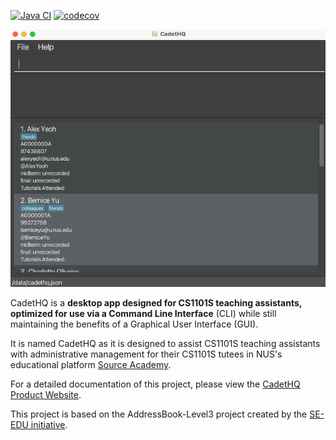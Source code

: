 [![Java CI](https://github.com/AY2526S1-CS2103T-T11-2/tp/actions/workflows/gradle.yml/badge.svg)](https://github.com/AY2526S1-CS2103T-T11-2/tp/actions/workflows/gradle.yml)
[![codecov](https://codecov.io/gh/AY2526S1-CS2103T-T11-2/tp/graph/badge.svg?token=I5GZZDHVB2)](https://codecov.io/gh/AY2526S1-CS2103T-T11-2/tp)

![Ui](docs/images/Ui.png)

CadetHQ is a **desktop app designed for CS1101S teaching assistants, optimized for use via a Command Line Interface** (CLI) while still maintaining the benefits of a Graphical User Interface (GUI).

It is named CadetHQ as it is designed to assist CS1101S teaching assistants with administrative management for their CS1101S tutees in NUS's educational platform [Source Academy](https://sourceacademy.nus.edu.sg/). 

For a detailed documentation of this project, please view the [CadetHQ Product Website](https://ay2526s1-cs2103t-t11-2.github.io/tp/).

This project is based on the AddressBook-Level3 project created by the [SE-EDU initiative](https://se-education.org).